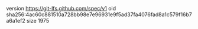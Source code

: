 version https://git-lfs.github.com/spec/v1
oid sha256:4ac60c881510a728bb98e7e96931e9f5ad37fa4076fad8a1c579f16b7a6a1ef2
size 1975
